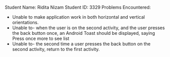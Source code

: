 Student Name: Ridita Nizam
Student ID: 3329
Problems Encountered:
- Unable to make application work in both horizontal and vertical orientations.
- Unable to- when the user is on the second activity, and the user presses the back button once, an Android Toast should be displayed, saying Press once more to see list
- Unable to- the second time a user presses the back button on the second activity, return to the first activity.
